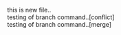 this is new file..
<br>
testing of branch command..[conflict]
<br>
testing of branch command..[merge]
